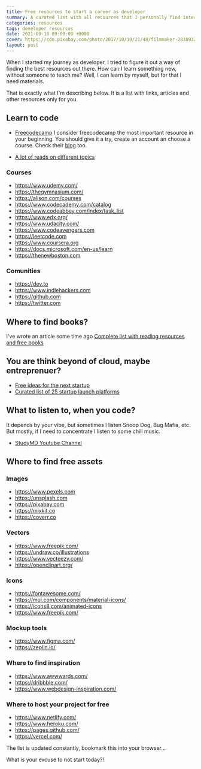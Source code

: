 ```yaml
---
title: Free resources to start a career as developer
summary: A curated list with all resources that I personally find interesting to share for developers at the beginning of their careers. A list with links, articles, and other resources.
categories: resources
tags: developer resources
date: 2021-09-18 09:09:09 +0000
cover: https://cdn.pixabay.com/photo/2017/10/10/21/48/filmmaker-2838932_1280.jpg
layout: post
---
```


When I started my journey as developer, I tried to figure it out a way of finding the best resources out there. How can I learn something new, without someone to teach me? Well, I can learn by myself, but for that I need materials.

That is exactly what I'm describing below. It is a list with links, articles and other resources only for you.

## Learn to code

- [Freecodecamp](https://www.freecodecamp.org/)
I consider freecodecamp the most important resource in your beginning. You should give it a try, create an account an choose a course. Check their [blog](https://www.freecodecamp.org/news/) too.

- [A lot of reads on different topics](https://medium.com)


### Courses

- <https://www.udemy.com/>
- <https://thegymnasium.com/>
- <https://alison.com/courses>
- <https://www.codecademy.com/catalog>
- <https://www.codeabbey.com/index/task_list>
- <https://www.edx.org/>
- <https://www.udacity.com/>
- <https://www.codeavengers.com>
- <https://leetcode.com>
- <https://www.coursera.org>
- <https://docs.microsoft.com/en-us/learn>
- <https://thenewboston.com>

### Comunities

- <https://dev.to>
- <https://www.indiehackers.com>
- <https://github.com>
- <https://twitter.com>

## Where to find books?

I've wrote an article some time ago [Complete list with reading resources and free books](https://boobo94.github.io/resources/free-books-and-reading-resources/)

## You are think beyond of cloud, maybe entreprenuer?

- [Free ideas for the next startup](https://boobo94.github.io/startup/free-ideas-for-the-next-startup/)
- [Curated list of 25 startup launch platforms](https://boobo94.github.io/startup/curated-list-startup-launch-platforms/)

## What to listen to, when you code?

It depends by your vibe, but sometimes I listen Snoop Dog, Bug Mafia, etc. But mostly, if I need to concentrate I listen to some chill music.

- [StudyMD Youtube Channel](https://www.youtube.com/channel/UC5CRP-6oxYenIgBj17CkBZg)

## Where to find free assets

### Images

- <https://www.pexels.com>
- <https://unsplash.com>
- <https://pixabay.com>
- <https://mixkit.co>
- <https://coverr.co>

### Vectors

- <https://www.freepik.com/>
- <https://undraw.co/illustrations>
- <https://www.vecteezy.com/>
- <https://openclipart.org/>

### Icons

- <https://fontawesome.com/>
- <https://mui.com/components/material-icons/>
- <https://icons8.com/animated-icons>
- <https://www.freepik.com/>

### Mockup tools

- <https://www.figma.com/>
- <https://zeplin.io/>

### Where to find inspiration

- <https://www.awwwards.com/>
- <https://dribbble.com/>
- <https://www.webdesign-inspiration.com/>

### Where to host your project for free

- <https://www.netlify.com/>
- <https://www.heroku.com/>
- <https://pages.github.com/>
- <https://vercel.com/>


The list is updated constantly, bookmark this into your browser...

What is your excuse to not start today?!